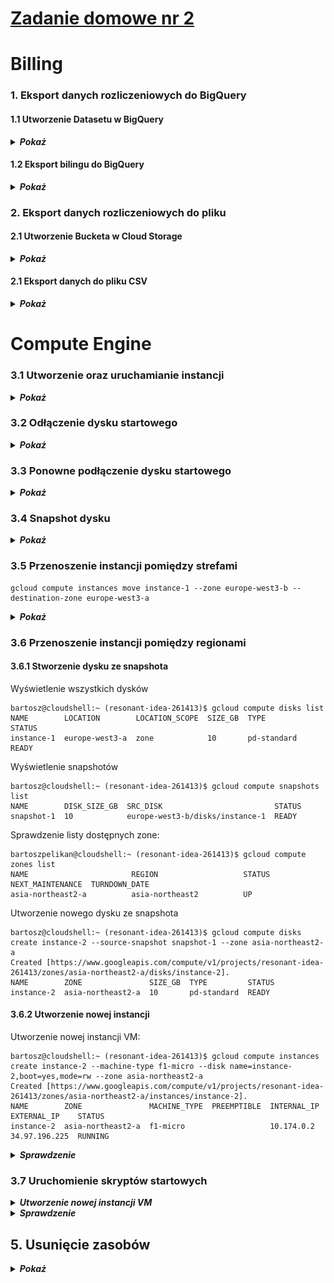 # [Zadanie domowe nr 2](https://szkolachmury.pl/google-cloud-platform-droga-architekta/tydzien-2-podstawy-pracy-z-gcp/zadanie-domowe-nr-2/)

# Billing

### 1. Eksport danych rozliczeniowych do BigQuery

#### 1.1 Utworzenie Datasetu w BigQuery

<details>
  <summary><b><i>Pokaż</i></b></summary>

![BigQuery](./img/20191208191122.jpg "BigQuery")
![BigQuery](./img/20191208190913.jpg "BigQuery")
</details>

#### 1.2 Eksport bilingu do BigQuery

<details>
  <summary><b><i>Pokaż</i></b></summary>

![BillingExport](./img/20191208184604.jpg "BillingExport")
![BillingExport](./img/20191208185404.jpg "BillingExport")
![BillingExport](./img/20191208185448.jpg "BillingExport")
</details>

### 2. Eksport danych rozliczeniowych do pliku

#### 2.1 Utworzenie Bucketa w Cloud Storage

<details>
  <summary><b><i>Pokaż</i></b></summary>

![CloudStorage](./img/20191208192059.jpg "CloudStorage")
![CloudStorage](./img/20191208192350.jpg "CloudStorage")
![CloudStorage](./img/20191208192457.jpg "CloudStorage")
![CloudStorage](./img/20191208192434.jpg "CloudStorage")
</details>

#### 2.1 Eksport danych do pliku CSV

<details>
  <summary><b><i>Pokaż</i></b></summary>

![CloudStorage](./img/20191208192726.jpg "CloudStorage")
![CloudStorage](./img/20191208192928.jpg "CloudStorage")
![CloudStorage](./img/20191208192936.jpg "CloudStorage")
</details>


# Compute Engine

### 3.1 Utworzenie oraz uruchamianie instancji

<details>
  <summary><b><i>Pokaż</i></b></summary>

![ComputeEngine](./img/20191208194713.jpg "ComputeEngine")
![ComputeEngine](./img/20191208194821.jpg "ComputeEngine")
</details>

### 3.2 Odłączenie dysku startowego

<details>
  <summary><b><i>Pokaż</i></b></summary>

![ComputeEngine](./img/20191208195218.jpg "ComputeEngine")
![ComputeEngine](./img/20191208195232.jpg "ComputeEngine")
![ComputeEngine](./img/20191208195408.jpg "ComputeEngine")
</details>

### 3.3 Ponowne podłączenie dysku startowego

<details>
  <summary><b><i>Pokaż</i></b></summary>

![ComputeEngine](./img/20191208195425.jpg "ComputeEngine")
![ComputeEngine](./img/20191208195456.jpg "ComputeEngine")
![ComputeEngine](./img/20191208195520.jpg "ComputeEngine")
</details>

### 3.4 Snapshot dysku

<details>
  <summary><b><i>Pokaż</i></b></summary>

![ComputeEngine](./img/20191208200614.jpg "ComputeEngine")
![ComputeEngine](./img/20191208200703.jpg "ComputeEngine")
</details>

### 3.5 Przenoszenie instancji pomiędzy strefami

```
gcloud compute instances move instance-1 --zone europe-west3-b --destination-zone europe-west3-a
```

<details>
  <summary><b><i>Pokaż</i></b></summary>

![ComputeEngine](./img/20191208201456.jpg "ComputeEngine")
![ComputeEngine](./img/20191208201813.jpg "ComputeEngine")
</details>

### 3.6 Przenoszenie instancji pomiędzy regionami

#### 3.6.1 Stworzenie dysku ze snapshota
Wyświetlenie wszystkich dysków
```
bartosz@cloudshell:~ (resonant-idea-261413)$ gcloud compute disks list
NAME        LOCATION        LOCATION_SCOPE  SIZE_GB  TYPE         STATUS
instance-1  europe-west3-a  zone            10       pd-standard  READY
```

Wyświetlenie snapshotów
```
bartosz@cloudshell:~ (resonant-idea-261413)$ gcloud compute snapshots list
NAME        DISK_SIZE_GB  SRC_DISK                         STATUS
snapshot-1  10            europe-west3-b/disks/instance-1  READY
```

Sprawdzenie listy dostępnych zone:
```
bartoszpelikan@cloudshell:~ (resonant-idea-261413)$ gcloud compute zones list
NAME                       REGION                   STATUS  NEXT_MAINTENANCE  TURNDOWN_DATE
asia-northeast2-a          asia-northeast2          UP
```

Utworzenie nowego dysku ze snapshota
```
bartosz@cloudshell:~ (resonant-idea-261413)$ gcloud compute disks create instance-2 --source-snapshot snapshot-1 --zone asia-northeast2-a
Created [https://www.googleapis.com/compute/v1/projects/resonant-idea-261413/zones/asia-northeast2-a/disks/instance-2].
NAME        ZONE               SIZE_GB  TYPE         STATUS
instance-2  asia-northeast2-a  10       pd-standard  READY
```

#### 3.6.2 Utworzenie nowej instancji
Utworzenie nowej instancji VM:
```
bartosz@cloudshell:~ (resonant-idea-261413)$ gcloud compute instances create instance-2 --machine-type f1-micro --disk name=instance-2,boot=yes,mode=rw --zone asia-northeast2-a
Created [https://www.googleapis.com/compute/v1/projects/resonant-idea-261413/zones/asia-northeast2-a/instances/instance-2].
NAME        ZONE               MACHINE_TYPE  PREEMPTIBLE  INTERNAL_IP  EXTERNAL_IP    STATUS
instance-2  asia-northeast2-a  f1-micro                   10.174.0.2   34.97.196.225  RUNNING
```

<details>
  <summary><b><i>Sprawdzenie</i></b></summary>

![ComputeEngine](./img/20191208205237.jpg "ComputeEngine")
</details>


### 3.7 Uruchomienie skryptów startowych

<details>
  <summary><b><i>Utworzenie nowej instancji VM</i></b></summary>

![ComputeEngine](./img/20191208211154.jpg "ComputeEngine")
![ComputeEngine](./img/20191208211249.jpg "ComputeEngine")
</details>

<details>
  <summary><b><i>Sprawdzenie</i></b></summary>

![ComputeEngine](./img/20191208211354.jpg "ComputeEngine")
</details>


## 5. Usunięcie zasobów

<details>
  <summary><b><i>Pokaż</i></b></summary>

![DeleteResources](./img/20191208211920.jpg "DeleteResources")
</details>